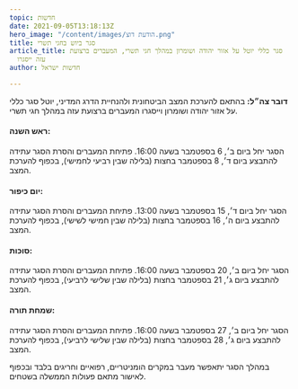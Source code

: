 ```yaml
---
topic: חדשות
date: 2021-09-05T13:18:13Z
hero_image: "/content/images/הודעת דוצ.png"
title: סגר ביוש בחגי תשרי
article_title: סגר כללי יוטל על אזור יהודה ושומרון במהלך חגי תשרי, המעברים ברצועת
  עזה ייסגרו
author: חדשות ישראל

---
```

**דובר צה״ל:** בהתאם להערכת המצב הביטחונית ולהנחיית הדרג המדיני, יוטל סגר כללי על אזור יהודה ושומרון וייסגרו המעברים ברצועת עזה במהלך חגי תשרי.

#### ראש השנה:

הסגר יחל ביום ב׳, 6 בספטמבר בשעה 16:00. פתיחת המעברים והסרת הסגר עתידה להתבצע ביום ד׳, 8 בספטמבר בחצות (בלילה שבין רביעי לחמישי), בכפוף להערכת המצב.

#### יום כיפור:

הסגר יחל ביום ד׳, 15 בספטמבר בשעה 13:00. פתיחת המעברים והסרת הסגר עתידה להתבצע ביום ה׳, 16 בספטמבר בחצות (בלילה שבין חמישי לשישי), בכפוף להערכת המצב.

#### סוכות:

הסגר יחל ביום ב׳, 20 בספטמבר בשעה 16:00. פתיחת המעברים והסרת הסגר עתידה להתבצע ביום ג׳, 21 בספטמבר בחצות (בלילה שבין שלישי לרביעי), בכפוף להערכת המצב.

#### שמחת תורה:

הסגר יחל ביום ב׳, 27 בספטמבר בשעה 16:00. פתיחת המעברים והסרת הסגר עתידה להתבצע ביום ג׳, 28 בספטמבר בחצות (בלילה שבין שלישי לרביעי), בכפוף להערכת המצב.

במהלך הסגר יתאפשר מעבר במקרים הומניטריים, רפואיים וחריגים בלבד ובכפוף לאישור מתאם פעולות הממשלה בשטחים.